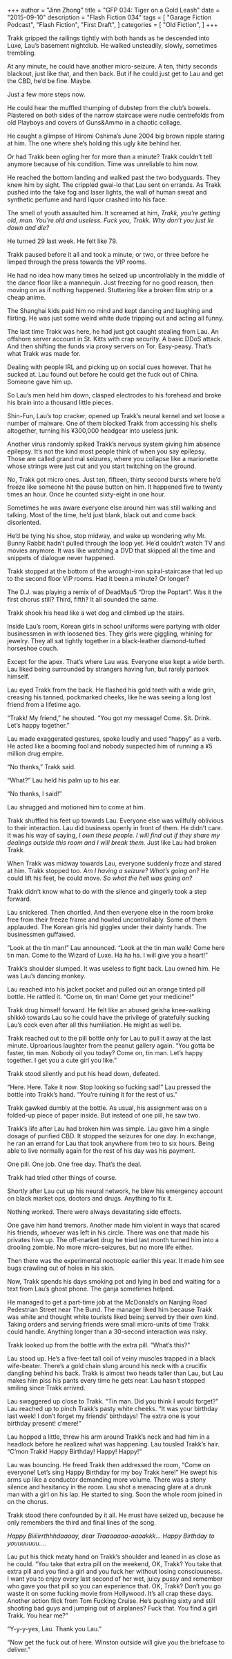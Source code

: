 +++
author = "Jinn Zhong"
title = "GFP 034: Tiger on a Gold Leash"
date = "2015-09-10"
description = "Flash Fiction 034"
tags = [
    "Garage Fiction Podcast",
    "Flash Fiction",
    "First Draft",
]
categories = [
    "Old Fiction",
]
+++

Trakk gripped the railings tightly with both hands as he descended into Luxe, Lau’s basement nightclub. He walked unsteadily, slowly, sometimes trembling.

At any minute, he could have another micro-seizure. A ten, thirty seconds blackout, just like that, and then back. But if he could just get to Lau and get the CBD, he’d be fine. Maybe. 

Just a few more steps now. 

He could hear the muffled thumping of dubstep from the club’s bowels. Plastered on both sides of the narrow staircase were nudie centrefolds from old Playboys and covers of Guns&Ammo in a chaotic collage.

He caught a glimpse of Hiromi Oshima’s June 2004 big brown nipple staring at him. The one where she’s holding this ugly kite behind her. 

Or had Trakk been ogling her for more than a minute? Trakk couldn’t tell anymore because of his condition. Time was unreliable to him now.

He reached the bottom landing and walked past the two bodyguards. They knew him by sight. The crippled gwai-lo that Lau sent on errands. As Trakk pushed into the fake fog and laser lights, the wall of human sweat and synthetic perfume and hard liquor crashed into his face.

The smell of youth assaulted him. It screamed at him, _Trakk, you’re getting old, man. You’re old and useless. Fuck you, Trakk. Why don’t you just lie down and die?_

He turned 29 last week. He felt like 79.

Trakk paused before it all and took a minute, or two, or three before he limped through the press towards the VIP rooms. 

He had no idea how many times he seized up uncontrollably in the middle of the dance floor like a mannequin. Just freezing for no good reason, then moving on as if nothing happened. Stuttering like a broken film strip or a cheap anime.

The Shanghai kids paid him no mind and kept dancing and laughing and flirting. He was just some weird white dude tripping out and acting all funny.

The last time Trakk was here, he had just got caught stealing from Lau. An offshore server account in St. Kitts with crap security. A basic DDoS attack. And then shifting the funds via proxy servers on Tor. Easy-peasy. That’s what Trakk was made for.

Dealing with people IRL and picking up on social cues however. That he sucked at. Lau found out before he could get the fuck out of China. Someone gave him up.

So Lau’s men held him down, clasped electrodes to his forehead and broke his brain into a thousand little pieces.

Shin-Fun, Lau’s top cracker, opened up Trakk’s neural kernel and set loose a number of malware. One of them blocked Trakk from accessing his shells altogether, turning his ¥300,000 headgear into useless junk.

Another virus randomly spiked Trakk’s nervous system giving him absence epilepsy. It’s not the kind most people think of when you say epilepsy. Those are called grand mal seizures, where you collapse like a marionette whose strings were just cut and you start twitching on the ground. 

No, Trakk got micro ones. Just ten, fifteen, thirty second bursts where he’d freeze like someone hit the pause button on him. It happened five to twenty times an hour. Once he counted sixty-eight in one hour. 

Sometimes he was aware everyone else around him was still walking and talking. Most of the time, he’d just blank, black out and come back disoriented. 

He’d be tying his shoe, stop midway, and wake up wondering why Mr. Bunny Rabbit hadn’t pulled through the loop yet. He’d couldn’t watch TV and movies anymore. It was like watching a DVD that skipped all the time and snippets of dialogue never happened.

Trakk stopped at the bottom of the wrought-iron spiral-staircase that led up to the second floor VIP rooms. Had it been a minute? Or longer?

The D.J. was playing a remix of of DeadMau5 “Drop the Poptart”. Was it the first chorus still? Third, fifth? It all sounded the same.

Trakk shook his head like a wet dog and climbed up the stairs.

Inside Lau’s room, Korean girls in school uniforms were partying with older businessmen in with loosened ties. They girls were giggling, whining for jewelry. They all sat tightly together in a black-leather diamond-tufted horseshoe couch.

Except for the apex. That’s where Lau was. Everyone else kept a wide berth. Lau liked being surrounded by strangers having fun, but rarely partook himself.

Lau eyed Trakk from the back. He flashed his gold teeth with a wide grin, creasing his tanned, pockmarked cheeks, like he was seeing a long lost friend from a lifetime ago.

“Trakk! My friend,” he shouted. “You got my message! Come. Sit. Drink. Let’s happy together.”

Lau made exaggerated gestures, spoke loudly and used “happy” as a verb. He acted like a booming fool and nobody suspected him of running a ¥5 million drug empire.

“No thanks,” Trakk said.

“What?” Lau held his palm up to his ear.

“No thanks, I said!”

Lau shrugged and motioned him to come at him. 

Trakk shuffled his feet up towards Lau. Everyone else was willfully oblivious to their interaction. Lau did business openly in front of them. He didn’t care. It was his way of saying, _I own these people. I will find out if they share my dealings outside this room and I will break them._ Just like Lau had broken Trakk.

When Trakk was midway towards Lau, everyone suddenly froze and stared at him. Trakk stopped too. _Am I having a seizure? What’s going on?_ He could lift his feet, he could move. _So what the hell was going on?_

Trakk didn’t know what to do with the silence and gingerly took a step forward.

Lau snickered. Then chortled. And then everyone else in the room broke free from their freeze frame and howled uncontrollably. Some of them applauded. The Korean girls hid giggles under their dainty hands. The businessmen guffawed.

“Look at the tin man!” Lau announced. “Look at the tin man walk! Come here tin man. Come to the Wizard of Luxe. Ha ha ha. I will give you a heart!”

Trakk’s shoulder slumped. It was useless to fight back. Lau owned him. He was Lau’s dancing monkey.

Lau reached into his jacket pocket and pulled out an orange tinted pill bottle. He rattled it. “Come on, tin man! Come get your medicine!”

Trakk drug himself forward. He felt like an abused geisha knee-walking shikkō towards Lau so he could have the privilege of gratefully sucking Lau’s cock even after all this humiliation. He might as well be.

Trakk reached out to the pill bottle only for Lau to pull it away at the last minute. Uproarious laughter from the peanut gallery again. “You gotta be faster, tin man. Nobody oil you today? Come on, tin man. Let’s happy together. I get you a cute girl you like.”

Trakk stood silently and put his head down, defeated.

“Here. Here. Take it now. Stop looking so fucking sad!” Lau pressed the bottle into Trakk’s hand. “You’re ruining it for the rest of us.”

Trakk gawked dumbly at the bottle. As usual, his assignment was on a folded-up piece of paper inside. But instead of one pill, he saw two.

Trakk’s life after Lau had broken him was simple. Lau gave him a single dosage of purified CBD. It stopped the seizures for one day. In exchange, he ran an errand for Lau that took anywhere from two to six hours. Being able to live normally again for the rest of his day was his payment.

One pill. One job. One free day. That’s the deal.

Trakk had tried other things of course.

Shortly after Lau cut up his neural network, he blew his emergency account on black market ops, doctors and drugs. Anything to fix it.

Nothing worked. There were always devastating side effects.

One gave him hand tremors. Another made him violent in ways that scared his friends, whoever was left in his circle. There was one that made his privates hive up. The off-market drug he tried last month turned him into a drooling zombie. No more micro-seizures, but no more life either.

Then there was the experimental nootropic earlier this year. It made him see bugs crawling out of holes in his skin.

Now, Trakk spends his days smoking pot and lying in bed and waiting for a text from Lau’s ghost phone. The ganja sometimes helped.

He managed  to get a part-time job at the McDonald’s on Nanjing Road Pedestrian Street near The Bund. The manager liked him because Trakk was white and thought white tourists liked being served by their own kind. Taking orders and serving friends were small micro-units of time Trakk could handle. Anything longer than a 30-second interaction was risky.

Trakk looked up from the bottle with the extra pill. “What’s this?”

Lau stood up. He’s a five-feet tall coil of veiny muscles trapped in a black wife-beater. There’s a gold chain slung around his neck with a crucifix dangling behind his back. Trakk is almost two heads taller than Lau, but Lau makes him piss his pants every time he gets near. Lau hasn’t stopped smiling since Trakk arrived.

Lau swaggered up close to Trakk. “Tin man. Did you think I would forget?” Lau reached up to pinch Trakk’s pasty white cheeks. “It was your birthday last week! I don’t forget my friends’ birthdays! The extra one is your birthday present! c’mere!”

Lau hopped a little, threw his arm around Trakk’s neck and had him in a headlock before he realized what was happening. Lau tousled Trakk’s hair. “C’mon Trakk! Happy Birthday! Happy! Happy!”

Lau was bouncing. He freed Trakk then addressed the room, “Come on everyone! Let’s sing Happy Birthday for my boy Trakk here!” He swept his arms up like a conductor demanding more volume. There was a stony silence and hesitancy in the room. Lau shot a menacing glare at a drunk man with a girl on his lap. He started to sing. Soon the whole room joined in on the chorus.

Trakk stood there confounded by it all. He must have seized up, because he only remembers the third and final lines of the song.

_Happy Biiiiirrthhhdaaaay, dear Traaaaaaa-aaaakkk… Happy Birthday to youuuuuuu…._

Lau put his thick meaty hand on Trakk’s shoulder and leaned in as close as he could. “You take that extra pill on the weekend, OK, Trakk? You take that extra pill and you find a girl and you fuck her without losing consciousness. I want you to enjoy every last second of her wet, juicy pussy and remember who gave you that pill so you can experience that. OK, Trakk? Don’t you go waste it on some fucking movie from Hollywood. It’s all crap these days. Another action flick from Tom Fucking Cruise. He’s pushing sixty and still shooting bad guys and jumping out of airplanes? Fuck that. You find a girl Trakk. You hear me?”

“Y-y-y-yes, Lau. Thank you Lau.” 

“Now get the fuck out of here. Winston outside will give you the briefcase to deliver.”
